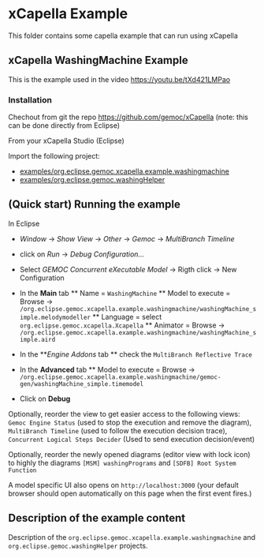 
# xCapella Example

This folder contains some capella example that can run using xCapella 

## xCapella WashingMachine Example

This is the example used in the video https://youtu.be/tXd421LMPao

### Installation

Chechout from git the repo https://github.com/gemoc/xCapella  (note: this can be done directly from Eclipse)

From your xCapella Studio (Eclipse)

Import the following project:
- [examples/org.eclipse.gemoc.xcapella.example.washingmachine](https://github.com/gemoc/xCapella/tree/master/examples/org.eclipse.gemoc.xcapella.example.washingmachine)
- [examples/org.eclipse.gemoc.washingHelper](https://github.com/gemoc/xCapella/tree/master/examples/org.eclipse.gemoc.washingHelper)

## (Quick start) Running the example

In Eclipse

* *Window* -> *Show View* -> *Other* -> *Gemoc* -> *MultiBranch Timeline* 

* click on *Run* -> *Debug Configuration...*
* Select *GEMOC Concurrent eXecutable Model* -> Rigth click -> New Configuration
* In the **Main** tab
** Name =  `WashingMachine`
** Model to execute = Browse -> `/org.eclipse.gemoc.xcapella.example.washingmachine/washingMachine_simple.melodymodeller`
** Language = select `org.eclipse.gemoc.xcapella.Xcapella`
** Animator = Browse -> `/org.eclipse.gemoc.xcapella.example.washingmachine/washingMachine_simple.aird`
* In the ***Engine Addons* tab
** check the `MultiBranch Reflective Trace`
* In the **Advanced** tab
** Model to execute = Browse -> `/org.eclipse.gemoc.xcapella.example.washingmachine/gemoc-gen/washingMachine_simple.timemodel`

* Click on **Debug**


Optionally, reorder the view to get easier access to the following views: `Gemoc Engine Status` (used to stop the execution and remove the diagram), 
`MultiBranch Timeline` (used to follow the execution decision trace), `Concurrent Logical Steps Decider` (Used to send execution decision/event)  

Optionally, reorder the newly opened diagrams (editor view with lock icon) to highly the diagrams `[MSM] washingPrograms` and `[SDFB] Root System Function`

A model specific UI also opens on `http://localhost:3000`  (your default browser should open automatically on this page when the first event fires.)



## Description of the example content 

Description of the `org.eclipse.gemoc.xcapella.example.washingmachine` and `org.eclipse.gemoc.washingHelper` projects.
